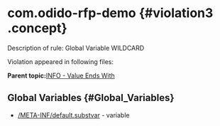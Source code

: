 # com.odido-rfp-demo {#violation3 .concept}

Description of rule: Global Variable WILDCARD

Violation appeared in following files:

**Parent topic:**[INFO - Value Ends With](../../../qa/rules/INFO_-_Value_Ends_With.md)

## Global Variables {#Global_Variables}

-   [/META-INF/default.substvar](../../../projects/com.odido-rfp-demo/META-INF/default.substvar.md) - variable

